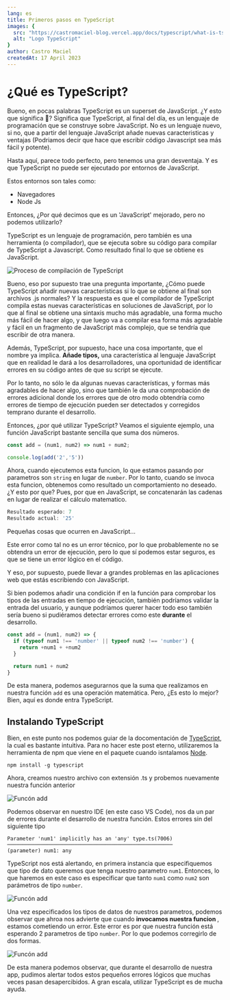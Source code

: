 ```yaml
---
lang: es
title: Primeros pasos en TypeScript
images: {
  src: "https://castromaciel-blog.vercel.app/docs/typescript/what-is-ts.jpeg",
  alt: "Logo TypeScript"
}
author: Castro Maciel
createdAt: 17 April 2023
---
```

<h1> ¿Qué es TypeScript? </h1>

<p> Bueno, en pocas palabras TypeScript es un superset de JavaScript. ¿Y esto que significa 🤔? Significa que TypeScript, al final del día, es un lenguaje de programación que se construye sobre JavaScript. No es un lenguaje nuevo, si no, que a partir del lenguaje JavaScript añade nuevas caracteristicas y ventajas (Podriamos decir que hace que escribir código Javascript sea más fácil y potente). </p> 

<p>Hasta aquí, parece todo perfecto, pero tenemos una gran desventaja. Y es que TypeScript no puede ser ejecutado por entornos de JavaScript. </p>

Estos entornos son tales como:
  * Navegadores
  * Node Js

<p>Entonces, ¿Por qué decimos que es un 'JavaScript' mejorado, pero no podemos utilizarlo? </p>

<p>TypeScript es un lenguaje de programación, pero también es una herramienta (o compilador), que se ejecuta sobre su código para compilar de TypeScript a Javascript. Como resultado final lo que se obtiene es JavaScript. </p>

<img src="https://castromaciel-blog.vercel.app/docs/typescript/compiler-process.png" alt="Proceso de compilación de TypeScript" />

<p>Bueno, eso por supuesto trae una pregunta importante, ¿Cómo puede TypeScript añadir nuevas características
si lo que se obtiene al final son archivos .js normales? Y la respuesta es que el compilador de TypeScript
compila estas nuevas características en soluciones de JavaScript, por lo que al final se obtiene una sintaxis mucho más agradable, una forma mucho más fácil de hacer algo, y que luego va a compilar esa forma más agradable y fácil en un fragmento de JavaScript más complejo, que se tendría que escribir de otra manera.</p>

<p>Además, TypeScript, por supuesto, hace una cosa importante, que el nombre ya implica. <strong>Añade tipos,</strong> una característica al lenguaje JavaScript que en realidad le dará a los desarrolladores, una oportunidad de identificar errores en su código antes de que su script se ejecute. </p>

<p>Por lo tanto, no sólo le da algunas nuevas características, y formas más agradables de hacer algo, sino que también le da una comprobación de errores adicional donde los errores que de otro modo obtendría como errores de tiempo de ejecución pueden ser detectados y corregidos temprano durante el desarrollo.</p>

<p>Entonces, ¿por qué utilizar TypeScript? Veamos el siguiente ejemplo, una función JavaScript bastante sencilla que suma dos números.</p>

```javascript
const add = (num1, num2) => num1 + num2;

console.log(add('2','5')) 
```

<p>Ahora, cuando ejecutemos esta funcion, lo que estamos pasando por parametros son <code class="inline-code">string</code> en lugar de <code  class="inline-code">number</code>. Por lo tanto, cuando se invoca esta funcion, obtenemos como resultado un comportamiento no deseado. ¿Y esto por que? Pues, por que en JavaScript, se concatenarán las cadenas en lugar de realizar el cálculo matematico.</p>

```javascript
Resultado esperado: 7
Resultado actual: '25'
```

<p>Pequeñas cosas que ocurren en JavaScript...</p>

<p>Este error como tal no es un error técnico,  por lo que probablemente no se obtendra un error de ejecución, pero lo que sí podemos estar seguros, es que se tiene un error lógico en el código.</p>

<p>Y eso, por supuesto, puede llevar a grandes problemas en las aplicaciones web que estás escribiendo con JavaScript.</p>

<p>Si bien podemos añadir una condición if en la función para comprobar los tipos de las entradas en tiempo de ejecución, también podríamos validar la entrada del usuario, y aunque podríamos querer hacer todo eso también sería bueno si pudiéramos detectar errores como este <strong>durante</strong> el desarrollo.</p>

```javascript
const add = (num1, num2) => {
  if (typeof num1 !== 'number' || typeof num2 !== 'number') {
    return +num1 + +num2
  }

  return num1 + num2
}
```

<p> De esta manera, podemos asegurarnos que la suma que realizamos en nuestra función <code class="inline-code">add</code> es una operación matemática. Pero, ¿Es esto lo mejor? Bien, aquí es donde entra TypeScript.</p> 

<h2> Instalando TypeScript </h2>

<p> Bien, en este punto nos podemos guiar de la docomentación de <a href="https://www.typescriptlang.org/download" target="_blank">TypeScript</a>, la cual es bastante intuitiva. Para no hacer este post eterno, utilizaremos la herramienta de npm que viene en el paquete cuando isntalamos <a href="https://nodejs.org/" target="_blank" >Node</a>.</p>

```
npm install -g typescript
```

<p> Ahora, creamos nuestro archivo con extensión .ts y probemos nuevamente nuestra función anterior </p>

<img src="https://castromaciel-blog.vercel.app/docs/typescript/add-function.png" alt="Funcón add" />

<p> Podemos observar en nuestro IDE (en este caso VS Code), nos da un par de errores durante el desarrollo de nuestra función. Estos errores sin del siguiente tipo </p>

```
Parameter 'num1' implicitly has an 'any' type.ts(7006)
──────────────────────────────────────────────────────
(parameter) num1: any
```

<p> TypeScript nos está alertando, en primera instancia que especifiquemos que tipo de dato queremos que tenga nuestro parametro <code class="inline-code">num1</code>. Entonces, lo que haremos en este caso es especificar que tanto <code class="inline-code">num1</code> como <code class="inline-code">num2</code> son parámetros de tipo <code class="inline-code">number</code>. </p>

<img src="https://castromaciel-blog.vercel.app/docs/typescript/add-function2.png" alt="Funcón add" />

<p>Una vez especificados los tipos de datos de nuestros parametros, podemos observar que ahroa nos advierte que cuando <strong> invocamos nuestra funcion </strong>, estamos cometiendo un error. Este error es por que nuestra función está esperando 2 parametros de tipo <code class="inline-code">number</code>. Por lo que podemos corregirlo de dos formas. </p>

<img src="https://castromaciel-blog.vercel.app/docs/typescript/add-function3.png" alt="Funcón add" />

<p> De esta manera podemos observar, que durante el desarrollo de nuestra app, pudimos alertar todos estos pequeños errores lógicos que muchas veces pasan desapercibidos. A gran escala, utilizar TypeScript es de mucha ayuda. </p>
